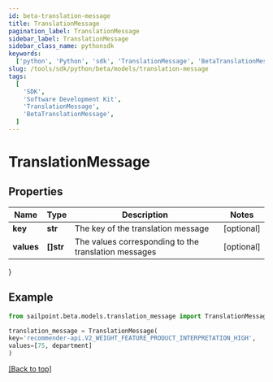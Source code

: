```yaml
---
id: beta-translation-message
title: TranslationMessage
pagination_label: TranslationMessage
sidebar_label: TranslationMessage
sidebar_class_name: pythonsdk
keywords:
  ['python', 'Python', 'sdk', 'TranslationMessage', 'BetaTranslationMessage']
slug: /tools/sdk/python/beta/models/translation-message
tags:
  [
    'SDK',
    'Software Development Kit',
    'TranslationMessage',
    'BetaTranslationMessage',
  ]
---
```


# TranslationMessage

## Properties

| Name | Type | Description | Notes |
| --- | --- | --- | --- |
| **key** | **str** | The key of the translation message | [optional] |
| **values** | **[]str** | The values corresponding to the translation messages | [optional] |

}

## Example

```python
from sailpoint.beta.models.translation_message import TranslationMessage

translation_message = TranslationMessage(
key='recommender-api.V2_WEIGHT_FEATURE_PRODUCT_INTERPRETATION_HIGH',
values=[75, department]
)

```

[[Back to top]](#)
